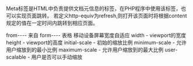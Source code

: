 Meta标签是HTML中负责提供文档元信息的标签，在PHP程序中使用该标签，也可以实现页面跳转。 若定义http-equiv为refresh,则打开该页面时将根据content规定的值在一定时间内跳转到相应页面。

from---- 来自 
form---- 表格
<meta name="viewport" content="width=device-width,initial-scale=1.0, minimum-scale=1.0, maximum-scale=1.0, user-scalable=no"/> 移动设备屏幕宽度自适应
width - viewport的宽度 height - viewport的高度
initial-scale - 初始的缩放比例
minimum-scale - 允许用户缩放到的最小比例
maximum-scale - 允许用户缩放到的最大比例
user-scalable - 用户是否可以手动缩放   